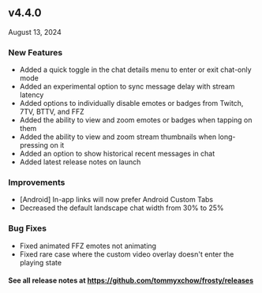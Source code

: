 ## v4.4.0

August 13, 2024

### New Features

- Added a quick toggle in the chat details menu to enter or exit chat-only mode
- Added an experimental option to sync message delay with stream latency
- Added options to individually disable emotes or badges from Twitch, 7TV, BTTV, and FFZ
- Added the ability to view and zoom emotes or badges when tapping on them
- Added the ability to view and zoom stream thumbnails when long-pressing on it
- Added an option to show historical recent messages in chat
- Added latest release notes on launch

### Improvements

- [Android] In-app links will now prefer Android Custom Tabs
- Decreased the default landscape chat width from 30% to 25%

### Bug Fixes

- Fixed animated FFZ emotes not animating
- Fixed rare case where the custom video overlay doesn't enter the playing state

#### See all release notes at https://github.com/tommyxchow/frosty/releases
